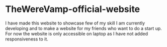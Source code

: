 # TheWereVamp-official-website
I have made this website to showcase few of my skill I am currently developing and to make a website for my friends who want to do a start up. 
For now the website is only accessible on laptop as I have not added responsiveness to it. 
